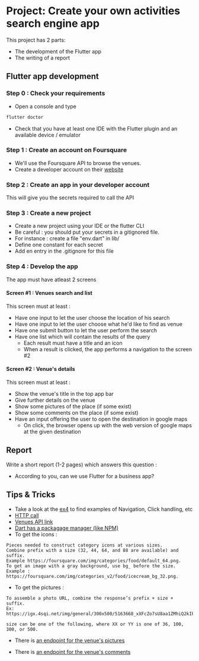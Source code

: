 # Project: Create your own activities search engine app

This project has 2 parts:

- The development of the Flutter app
- The writing of a report

## Flutter app development

### Step 0 : Check your requirements

- Open a console and type

```bash
flutter doctor
```

- Check that you have at least one IDE with the Flutter plugin and an available device / emulator

### Step 1 : Create an account on Foursquare

- We'll use the Foursquare API to browse the venues.
- Create a developer account on their [website](https://developer.foursquare.com)

### Step 2 : Create an app in your developer account

This will give you the secrets required to call the API

### Step 3 : Create a new project

- Create a new project using your IDE or the flutter CLI
- Be careful : you should put your secrets in a gitignored file.
- For instance : create a file "env.dart" in lib/
- Define one constant for each secret
- Add en entry in the .gitignore for this file


### Step 4 : Develop the app

The app must have atleast 2 screens

#### Screen #1 : Venues search and list

This screen must at least :

- Have one input to let the user choose the location of his search
- Have one input to let the user choose what he'd like to find as venue
- Have one submit button to let the user perform the search
- Have one list which will contain the results of the query
  - Each result must have a title and an icon
  - When a result is clicked, the app performs a navigation to the screen #2

#### Screen #2 : Venue's details

This screen must at least :

- Show the venue's title in the top app bar
- Give further details on the venue
- Show some pictures of the place (if some exist)
- Show some comments on the place (if some exist)
- Have an input offering the user to open the destination in google maps
  - On click, the browser opens up with the web version of google maps at the given destination

## Report

Write a short report (1-2 pages) which answers this question :

- According to you, can we use Flutter for a business app?

## Tips & Tricks

- Take a look at the [ex4](../ex4) to find examples of Navigation, Click handling, etc
- [HTTP call](https://flutter.dev/docs/cookbook/networking/fetch-data)
- [Venues API link](https://developer.foursquare.com/docs/api/venues/search)
- [Dart has a packagage manager (like NPM)](https://pub.dev/)
- To get the icons : 
```
Pieces needed to construct category icons at various sizes.
Combine prefix with a size (32, 44, 64, and 88 are available) and suffix.
Example https://foursquare.com/img/categories/food/default_64.png.
To get an image with a gray background, use bg_ before the size.
Example : https://foursquare.com/img/categories_v2/food/icecream_bg_32.png.
```
- To get the pictures :
```
To assemble a photo URL, combine the response’s prefix + size + suffix.
Ex: https://igx.4sqi.net/img/general/300x500/5163668_xXFcZo7sU8aa1ZMhiQ2kIP7NllD48m7qsSwr1mJnFj4.jpg

size can be one of the following, where XX or YY is one of 36, 100, 300, or 500.
```
- There is [an endpoint for the venue's pictures](https://developer.foursquare.com/docs/api/venues/photos)

- There is [an endpoint for the venue's comments](https://developer.foursquare.com/docs/api/venues/tips)
